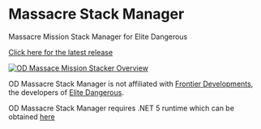 # Massacre Stack Manager
Massacre Mission Stack Manager for Elite Dangerous

[Click here for the latest release](https://github.com/WarmedxMints/ODMissionStacker/releases)

[![OD Massace Mission Stacker Overview](https://img.youtube.com/vi/rnPuwkjvMPY/0.jpg)](https://www.youtube.com/watch?v=rnPuwkjvMPY)


OD Massacre Stack Manager is not affiliated with [Frontier Developments](https://www.frontier.co.uk/), the developers of [Elite Dangerous](https://www.elitedangerous.com/).


OD Massacre Stack Manager requires .NET 5 runtime which can be obtained [here](https://download.visualstudio.microsoft.com/download/pr/1daf85dc-291b-4bb8-812e-a0df5cdb6701/85455a4a851347de26e2901e043b81e1/windowsdesktop-runtime-5.0.12-win-x64.exe)
